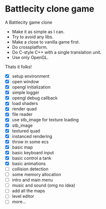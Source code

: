 # Battlecity clone game
A Battlecity game clone

- Make it as simple as I can.
- Try to avoid any libs.
- Make a close to vanilla game first.
- Do crossplatform.
- Do C-style C++ with a single translation unit.
- Use only OpenGL.

Thats it folks!

- [x] setup environment
- [x] open window
- [x] opengl initialization
- [x] simple logger
- [x] opengl debug callback
- [x] load shaders
- [x] render quad
- [x] file reader
- [x] use stb_image for texture loading
- [x] stb_image
- [x] textured quad
- [x] instanced rendering
- [x] throw in some ecs
- [x] basic map
- [x] basic keyboard input
- [x] basic control a tank
- [x] basic animations
- [ ] collision detection
- [ ] some memory allocation
- [ ] intro and main menu
- [ ] music and sound (omg no idea)
- [ ] add all the maps
- [ ] level editor
- [ ] more...
